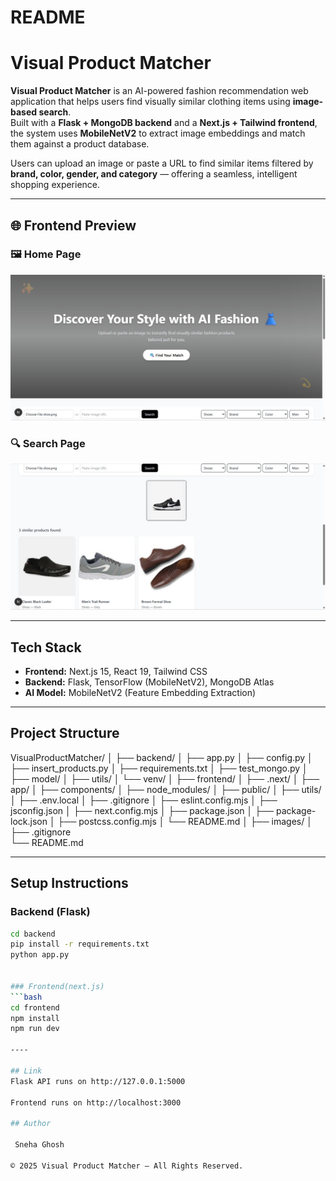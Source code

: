 # README 
#  Visual Product Matcher

**Visual Product Matcher** is an AI-powered fashion recommendation web application that helps users find visually similar clothing items using **image-based search**.  
Built with a **Flask + MongoDB backend** and a **Next.js + Tailwind frontend**, the system uses **MobileNetV2** to extract image embeddings and match them against a product database.  

Users can upload an image or paste a URL to find similar items filtered by **brand, color, gender, and category** — offering a seamless, intelligent shopping experience.

---

## 🌐 Frontend Preview

### 🖼️ Home Page  
![Frontend Home](images/frontend.jpg)

### 🔍 Search Page  
![Frontend Search](images/frontend-search.jpg)

---

##  Tech Stack

- **Frontend:** Next.js 15, React 19, Tailwind CSS  
- **Backend:** Flask, TensorFlow (MobileNetV2), MongoDB Atlas  
- **AI Model:** MobileNetV2 (Feature Embedding Extraction)  


---

##  Project Structure

VisualProductMatcher/
│
├── backend/
│   ├── app.py
│   ├── config.py
│   ├── insert_products.py
│   ├── requirements.txt
│   ├── test_mongo.py
│   ├── model/
│   ├── utils/
│   └── venv/
│
├── frontend/
│   ├── .next/
│   ├── app/
│   ├── components/
│   ├── node_modules/
│   ├── public/
│   ├── utils/
│   ├── .env.local
│   ├── .gitignore
│   ├── eslint.config.mjs
│   ├── jsconfig.json
│   ├── next.config.mjs
│   ├── package.json
│   ├── package-lock.json
│   ├── postcss.config.mjs
│   └── README.md
│
├── images/
│
├── .gitignore          
└── README.md          


---

##  Setup Instructions

###  Backend (Flask)
```bash
cd backend
pip install -r requirements.txt
python app.py


### Frontend(next.js)
```bash
cd frontend
npm install
npm run dev

----

## Link
Flask API runs on http://127.0.0.1:5000

Frontend runs on http://localhost:3000

## Author

 Sneha Ghosh

© 2025 Visual Product Matcher — All Rights Reserved.
